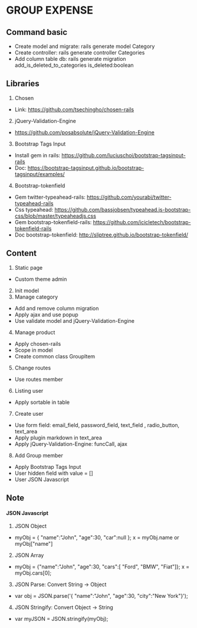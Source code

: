 # GROUP EXPENSE

## Command basic
- Create model and migrate: rails generate model Category
- Create controller: rails generate controller Categories
- Add column table db: rails generate migration add_is_deleted_to_categories is_deleted:boolean

## Libraries
1. Chosen
- Link: https://github.com/tsechingho/chosen-rails
2. jQuery-Validation-Engine
- https://github.com/posabsolute/jQuery-Validation-Engine
3. Bootstrap Tags Input
- Install gem in rails: https://github.com/luciuschoi/bootstrap-tagsinput-rails
- Doc: https://bootstrap-tagsinput.github.io/bootstrap-tagsinput/examples/
4. Bootstrap-tokenfield
- Gem twitter-typeahead-rails: https://github.com/yourabi/twitter-typeahead-rails
- Css typeahead: https://github.com/bassjobsen/typeahead.js-bootstrap-css/blob/master/typeaheadjs.css
- Gem bootstrap-tokenfield-rails: https://github.com/icicletech/bootstrap-tokenfield-rails
- Doc bootstrap-tokenfield: http://sliptree.github.io/bootstrap-tokenfield/

## Content
1. Static page
- Custom theme admin
2. Init model
3. Manage category
- Add and remove column migration
- Apply ajax and use popup
- Use validate model and jQuery-Validation-Engine
4. Manage product
- Apply chosen-rails
- Scope in model
- Create common class GroupItem
5. Change routes
- Use routes member
6. Listing user
- Apply sortable in table
7. Create user
- Use form field: email_field, password_field, text_field , radio_button, text_area
- Apply plugin markdown in text_area
- Apply jQuery-Validation-Engine: funcCall, ajax
8. Add Group member
- Apply Bootstrap Tags Input
- User hidden field with value = []
- User JSON Javascript

## Note
#### JSON Javascript
1. JSON Object
- myObj = { "name":"John", "age":30, "car":null }; x = myObj.name or myObj["name"]
2. JSON Array 
- myObj = {"name":"John", "age":30, "cars":[ "Ford", "BMW", "Fiat"]}; x = myObj.cars[0];
3. JSON Parse: Convert String -> Object
- var obj = JSON.parse('{ "name":"John", "age":30, "city":"New York"}');
4. JSON Stringify: Convert Object -> String
- var myJSON = JSON.stringify(myObj);

